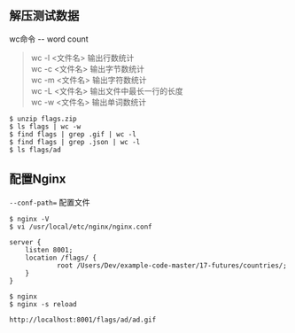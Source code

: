 ## 解压测试数据

wc命令
-- word count
> wc -l <文件名> 输出行数统计  
> wc -c <文件名> 输出字节数统计  
> wc -m <文件名> 输出字符数统计  
> wc -L <文件名> 输出文件中最长一行的长度  
> wc -w <文件名> 输出单词数统计  

```
$ unzip flags.zip
$ ls flags | wc -w
$ find flags | grep .gif | wc -l
$ find flags | grep .json | wc -l
$ ls flags/ad
```

## 配置Nginx

`--conf-path=` 配置文件
```
$ nginx -V
$ vi /usr/local/etc/nginx/nginx.conf

server {
    listen 8001;
    location /flags/ {
            root /Users/Dev/example-code-master/17-futures/countries/;
    }
}

$ nginx
$ nginx -s reload
```
`http://localhost:8001/flags/ad/ad.gif`
